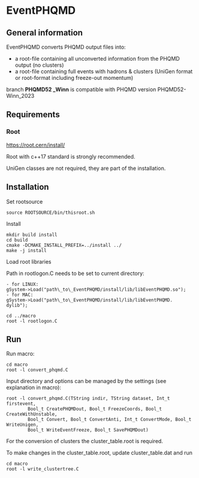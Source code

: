 # EventPHQMD

## General information
EventPHQMD converts PHQMD output files into:
- a root-file containing all unconverted information from the PHQMD output (no clusters)
- a root-file containing full events with hadrons & clusters (UniGen format or root-format
including freeze-out momentum)

branch **PHQMD52 _Winn** is compatible with PHQMD version PHQMD52-Winn_2023

## Requirements

### Root
https://root.cern/install/

Root with c++17 standard is strongly recommended.

UniGen classes are not required, they are part of the installation.

## Installation

Set rootsource

	source ROOTSOURCE/bin/thisroot.sh

Install

	mkdir build install
	cd build
	cmake -DCMAKE_INSTALL_PREFIX=../install ../
	make -j install

Load root libraries

Path in rootlogon.C needs to be set to current directory:

	- for LINUX:
	gSystem->Load("path\_to\_EventPHQMD/install/lib/libEventPHQMD.so");
	- for MAC:
	gSystem->Load("path\_to\_EventPHQMD/install/lib/libEventPHQMD. dylib");

	cd ../macro
	root -l rootlogon.C

## Run

Run macro:
 
	cd macro
	root -l convert_phqmd.C

 Input directory and options can be managed by the settings 
 (see explanation in macro):
    
	root -l convert_phqmd.C(TString indir, TString dataset,	Int_t firstevent,
			Bool_t CreatePHQMDout, Bool_t FreezeCoords, Bool_t CreateWithUnstable,
			Bool_t Convert, Bool_t ConvertAnti, Int_t ConvertMode, Bool_t WriteUnigen,
			Bool_t WriteEventFreeze, Bool_t SavePHQMDout)
 
 For the conversion of clusters the cluster_table.root is required.
 
 To make changes in the cluster\_table.root, update cluster\_table.dat and run

	cd macro
	root -l write_clustertree.C
